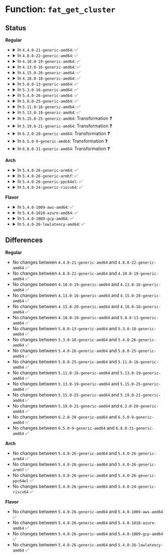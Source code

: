 # Function: <code>fat_get_cluster</code>

## Status
<b>Regular</b>
<ul>
<li>
<details>
<summary>In <code>4.4.0-21-generic-amd64</code>: ✅</summary>

```c
int fat_get_cluster(struct inode * inode, int cluster, int * fclus, int * dclus)
```

```json
{
  "name": "fat_get_cluster",
  "collision_type": "Unique Global",
  "inline_type": "No",
  "funcs": [
    {
      "addr": 18446744071581947264,
      "name": "fat_get_cluster",
      "external": true,
      "loc": "fs/fat/cache.c:224",
      "file": "fs/fat/cache.c",
      "inline": "seen, unknown",
      "caller_inline": [],
      "caller_func": [
        "fs/fat/cache.c:fat_bmap",
        "fs/fat/file.c:fat_truncate_blocks",
        "fs/fat/inode.c:fat_calc_dir_size",
        "fs/fat/misc.c:fat_chain_add"
      ]
    }
  ],
  "symbols": [
    {
      "addr": 18446744071581947264,
      "name": "fat_get_cluster",
      "section": ".text",
      "bind": "STB_GLOBAL",
      "size": 821
    }
  ]
}
```
</details>
</li>
<li>
<details>
<summary>In <code>4.8.0-22-generic-amd64</code>: ✅</summary>

```c
int fat_get_cluster(struct inode * inode, int cluster, int * fclus, int * dclus)
```

```json
{
  "name": "fat_get_cluster",
  "collision_type": "Unique Global",
  "inline_type": "No",
  "funcs": [
    {
      "addr": 18446744071582158752,
      "name": "fat_get_cluster",
      "external": true,
      "loc": "fs/fat/cache.c:224",
      "file": "fs/fat/cache.c",
      "inline": "seen, unknown",
      "caller_inline": [],
      "caller_func": [
        "fs/fat/cache.c:fat_get_mapped_cluster",
        "fs/fat/file.c:fat_truncate_blocks",
        "fs/fat/inode.c:fat_calc_dir_size",
        "fs/fat/misc.c:fat_chain_add"
      ]
    }
  ],
  "symbols": [
    {
      "addr": 18446744071582158752,
      "name": "fat_get_cluster",
      "section": ".text",
      "bind": "STB_GLOBAL",
      "size": 819
    }
  ]
}
```
</details>
</li>
<li>
<details>
<summary>In <code>4.10.0-19-generic-amd64</code>: ✅</summary>

```c
int fat_get_cluster(struct inode * inode, int cluster, int * fclus, int * dclus)
```

```json
{
  "name": "fat_get_cluster",
  "collision_type": "Unique Global",
  "inline_type": "No",
  "funcs": [
    {
      "addr": 18446744071582248160,
      "name": "fat_get_cluster",
      "external": true,
      "loc": "fs/fat/cache.c:224",
      "file": "fs/fat/cache.c",
      "inline": "seen, unknown",
      "caller_inline": [],
      "caller_func": [
        "fs/fat/cache.c:fat_get_mapped_cluster",
        "fs/fat/file.c:fat_truncate_blocks",
        "fs/fat/inode.c:fat_calc_dir_size",
        "fs/fat/misc.c:fat_chain_add"
      ]
    }
  ],
  "symbols": [
    {
      "addr": 18446744071582248160,
      "name": "fat_get_cluster",
      "section": ".text",
      "bind": "STB_GLOBAL",
      "size": 819
    }
  ]
}
```
</details>
</li>
<li>
<details>
<summary>In <code>4.13.0-16-generic-amd64</code>: ✅</summary>

```c
int fat_get_cluster(struct inode * inode, int cluster, int * fclus, int * dclus)
```

```json
{
  "name": "fat_get_cluster",
  "collision_type": "Unique Global",
  "inline_type": "No",
  "funcs": [
    {
      "addr": 18446744071582333088,
      "name": "fat_get_cluster",
      "external": true,
      "loc": "fs/fat/cache.c:224",
      "file": "fs/fat/cache.c",
      "inline": "seen, unknown",
      "caller_inline": [],
      "caller_func": [
        "fs/fat/cache.c:fat_get_mapped_cluster",
        "fs/fat/file.c:fat_truncate_blocks",
        "fs/fat/inode.c:fat_calc_dir_size",
        "fs/fat/misc.c:fat_chain_add"
      ]
    }
  ],
  "symbols": [
    {
      "addr": 18446744071582333088,
      "name": "fat_get_cluster",
      "section": ".text",
      "bind": "STB_GLOBAL",
      "size": 783
    }
  ]
}
```
</details>
</li>
<li>
<details>
<summary>In <code>4.15.0-20-generic-amd64</code>: ✅</summary>

```c
int fat_get_cluster(struct inode * inode, int cluster, int * fclus, int * dclus)
```

```json
{
  "name": "fat_get_cluster",
  "collision_type": "Unique Global",
  "inline_type": "No",
  "funcs": [
    {
      "addr": 18446744071582483648,
      "name": "fat_get_cluster",
      "external": true,
      "loc": "fs/fat/cache.c:225",
      "file": "fs/fat/cache.c",
      "inline": "seen, unknown",
      "caller_inline": [],
      "caller_func": [
        "fs/fat/cache.c:fat_get_mapped_cluster",
        "fs/fat/file.c:fat_truncate_blocks",
        "fs/fat/inode.c:fat_calc_dir_size",
        "fs/fat/misc.c:fat_chain_add"
      ]
    }
  ],
  "symbols": [
    {
      "addr": 18446744071582483648,
      "name": "fat_get_cluster",
      "section": ".text",
      "bind": "STB_GLOBAL",
      "size": 783
    }
  ]
}
```
</details>
</li>
<li>
<details>
<summary>In <code>4.18.0-10-generic-amd64</code>: ✅</summary>

```c
int fat_get_cluster(struct inode * inode, int cluster, int * fclus, int * dclus)
```

```json
{
  "name": "fat_get_cluster",
  "collision_type": "Unique Global",
  "inline_type": "No",
  "funcs": [
    {
      "addr": 18446744071582674768,
      "name": "fat_get_cluster",
      "external": true,
      "loc": "fs/fat/cache.c:225",
      "file": "fs/fat/cache.c",
      "inline": "seen, unknown",
      "caller_inline": [],
      "caller_func": [
        "fs/fat/cache.c:fat_get_mapped_cluster",
        "fs/fat/file.c:fat_truncate_blocks",
        "fs/fat/inode.c:fat_calc_dir_size",
        "fs/fat/misc.c:fat_chain_add"
      ]
    }
  ],
  "symbols": [
    {
      "addr": 18446744071582674768,
      "name": "fat_get_cluster",
      "section": ".text",
      "bind": "STB_GLOBAL",
      "size": 903
    }
  ]
}
```
</details>
</li>
<li>
<details>
<summary>In <code>5.0.0-13-generic-amd64</code>: ✅</summary>

```c
int fat_get_cluster(struct inode * inode, int cluster, int * fclus, int * dclus)
```

```json
{
  "name": "fat_get_cluster",
  "collision_type": "Unique Global",
  "inline_type": "No",
  "funcs": [
    {
      "addr": 18446744071582776640,
      "name": "fat_get_cluster",
      "external": true,
      "loc": "fs/fat/cache.c:225",
      "file": "fs/fat/cache.c",
      "inline": "seen, unknown",
      "caller_inline": [],
      "caller_func": [
        "fs/fat/cache.c:fat_get_mapped_cluster",
        "fs/fat/file.c:fat_truncate_blocks",
        "fs/fat/inode.c:fat_calc_dir_size",
        "fs/fat/misc.c:fat_chain_add"
      ]
    }
  ],
  "symbols": [
    {
      "addr": 18446744071582776640,
      "name": "fat_get_cluster",
      "section": ".text",
      "bind": "STB_GLOBAL",
      "size": 903
    }
  ]
}
```
</details>
</li>
<li>
<details>
<summary>In <code>5.3.0-18-generic-amd64</code>: ✅</summary>

```c
int fat_get_cluster(struct inode * inode, int cluster, int * fclus, int * dclus)
```

```json
{
  "name": "fat_get_cluster",
  "collision_type": "Unique Global",
  "inline_type": "No",
  "funcs": [
    {
      "addr": 18446744071582950720,
      "name": "fat_get_cluster",
      "external": true,
      "loc": "fs/fat/cache.c:225",
      "file": "fs/fat/cache.c",
      "inline": "seen, unknown",
      "caller_inline": [],
      "caller_func": [
        "fs/fat/cache.c:fat_get_mapped_cluster",
        "fs/fat/file.c:fat_truncate_blocks",
        "fs/fat/inode.c:fat_calc_dir_size",
        "fs/fat/misc.c:fat_chain_add"
      ]
    }
  ],
  "symbols": [
    {
      "addr": 18446744071582950720,
      "name": "fat_get_cluster",
      "section": ".text",
      "bind": "STB_GLOBAL",
      "size": 926
    }
  ]
}
```
</details>
</li>
<li>
<details>
<summary>In <code>5.4.0-26-generic-amd64</code>: ✅</summary>

```c
int fat_get_cluster(struct inode * inode, int cluster, int * fclus, int * dclus)
```

```json
{
  "name": "fat_get_cluster",
  "collision_type": "Unique Global",
  "inline_type": "No",
  "funcs": [
    {
      "addr": 18446744071583057376,
      "name": "fat_get_cluster",
      "external": true,
      "loc": "fs/fat/cache.c:225",
      "file": "fs/fat/cache.c",
      "inline": "seen, unknown",
      "caller_inline": [],
      "caller_func": [
        "fs/fat/cache.c:fat_get_mapped_cluster",
        "fs/fat/file.c:fat_truncate_blocks",
        "fs/fat/inode.c:fat_calc_dir_size",
        "fs/fat/misc.c:fat_chain_add"
      ]
    }
  ],
  "symbols": [
    {
      "addr": 18446744071583057376,
      "name": "fat_get_cluster",
      "section": ".text",
      "bind": "STB_GLOBAL",
      "size": 926
    }
  ]
}
```
</details>
</li>
<li>
<details>
<summary>In <code>5.8.0-25-generic-amd64</code>: ✅</summary>

```c
int fat_get_cluster(struct inode * inode, int cluster, int * fclus, int * dclus)
```

```json
{
  "name": "fat_get_cluster",
  "collision_type": "Unique Global",
  "inline_type": "No",
  "funcs": [
    {
      "addr": 18446744071583376688,
      "name": "fat_get_cluster",
      "external": true,
      "loc": "fs/fat/cache.c:225",
      "file": "fs/fat/cache.c",
      "inline": "seen, unknown",
      "caller_inline": [],
      "caller_func": [
        "fs/fat/cache.c:fat_get_mapped_cluster",
        "fs/fat/inode.c:fat_read_root",
        "fs/fat/inode.c:fat_fill_inode",
        "fs/fat/misc.c:fat_chain_add"
      ]
    }
  ],
  "symbols": [
    {
      "addr": 18446744071583376688,
      "name": "fat_get_cluster",
      "section": ".text",
      "bind": "STB_GLOBAL",
      "size": 721
    }
  ]
}
```
</details>
</li>
<li>
<details>
<summary>In <code>5.11.0-16-generic-amd64</code>: ✅</summary>

```c
int fat_get_cluster(struct inode * inode, int cluster, int * fclus, int * dclus)
```

```json
{
  "name": "fat_get_cluster",
  "collision_type": "Unique Global",
  "inline_type": "No",
  "funcs": [
    {
      "addr": 18446744071583492624,
      "name": "fat_get_cluster",
      "external": true,
      "loc": "fs/fat/cache.c:225",
      "file": "fs/fat/cache.c",
      "inline": "seen, unknown",
      "caller_inline": [],
      "caller_func": [
        "fs/fat/cache.c:fat_get_mapped_cluster",
        "fs/fat/inode.c:fat_read_root",
        "fs/fat/inode.c:fat_fill_inode",
        "fs/fat/misc.c:fat_chain_add"
      ]
    }
  ],
  "symbols": [
    {
      "addr": 18446744071583492624,
      "name": "fat_get_cluster",
      "section": ".text",
      "bind": "STB_GLOBAL",
      "size": 721
    }
  ]
}
```
</details>
</li>
<li>
<details>
<summary>In <code>5.13.0-19-generic-amd64</code>: ✅</summary>

```c
int fat_get_cluster(struct inode * inode, int cluster, int * fclus, int * dclus)
```

```json
{
  "name": "fat_get_cluster",
  "collision_type": "Unique Global",
  "inline_type": "No",
  "funcs": [
    {
      "addr": 18446744071583514432,
      "name": "fat_get_cluster",
      "external": true,
      "loc": "fs/fat/cache.c:225",
      "file": "fs/fat/cache.c",
      "inline": "seen, unknown",
      "caller_inline": [],
      "caller_func": [
        "fs/fat/cache.c:fat_get_mapped_cluster",
        "fs/fat/inode.c:fat_read_root",
        "fs/fat/inode.c:fat_fill_inode",
        "fs/fat/misc.c:fat_chain_add"
      ]
    }
  ],
  "symbols": [
    {
      "addr": 18446744071583514432,
      "name": "fat_get_cluster",
      "section": ".text",
      "bind": "STB_GLOBAL",
      "size": 923
    }
  ]
}
```
</details>
</li>
<li>
<details>
<summary>In <code>5.15.0-25-generic-amd64</code>: Transformation ❓</summary>

```c
int fat_get_cluster(struct inode * inode, int cluster, int * fclus, int * dclus)
```

```json
{
  "name": "fat_get_cluster",
  "collision_type": "Unique Global",
  "inline_type": "No",
  "funcs": [
    {
      "addr": 0,
      "name": "fat_get_cluster",
      "external": true,
      "loc": "fs/fat/cache.c:225",
      "file": "fs/fat/cache.c",
      "inline": "seen, unknown",
      "caller_inline": [],
      "caller_func": [
        "fs/fat/cache.c:fat_get_mapped_cluster",
        "fs/fat/misc.c:fat_chain_add"
      ]
    }
  ],
  "symbols": [
    {
      "addr": 18446744071592278008,
      "name": "fat_get_cluster.cold",
      "section": ".text",
      "bind": "STB_LOCAL",
      "size": 51
    },
    {
      "addr": 18446744071583869920,
      "name": "fat_get_cluster",
      "section": ".text",
      "bind": "STB_GLOBAL",
      "size": 940
    }
  ]
}
```
</details>
</li>
<li>
<details>
<summary>In <code>5.19.0-21-generic-amd64</code>: Transformation ❓</summary>

```c
int fat_get_cluster(struct inode * inode, int cluster, int * fclus, int * dclus)
```

```json
{
  "name": "fat_get_cluster",
  "collision_type": "Unique Global",
  "inline_type": "No",
  "funcs": [
    {
      "addr": 0,
      "name": "fat_get_cluster",
      "external": true,
      "loc": "fs/fat/cache.c:225",
      "file": "fs/fat/cache.c",
      "inline": "seen, unknown",
      "caller_inline": [],
      "caller_func": [
        "fs/fat/cache.c:fat_get_mapped_cluster",
        "fs/fat/misc.c:fat_chain_add"
      ]
    }
  ],
  "symbols": [
    {
      "addr": 18446744071594060238,
      "name": "fat_get_cluster.cold",
      "section": ".text",
      "bind": "STB_LOCAL",
      "size": 53
    },
    {
      "addr": 18446744071584443328,
      "name": "fat_get_cluster",
      "section": ".text",
      "bind": "STB_GLOBAL",
      "size": 1098
    }
  ]
}
```
</details>
</li>
<li>
<details>
<summary>In <code>6.2.0-20-generic-amd64</code>: Transformation ❓</summary>

```c
int fat_get_cluster(struct inode * inode, int cluster, int * fclus, int * dclus)
```

```json
{
  "name": "fat_get_cluster",
  "collision_type": "Unique Global",
  "inline_type": "No",
  "funcs": [
    {
      "addr": 0,
      "name": "fat_get_cluster",
      "external": true,
      "loc": "fs/fat/cache.c:225",
      "file": "fs/fat/cache.c",
      "inline": "seen, unknown",
      "caller_inline": [],
      "caller_func": [
        "fs/fat/cache.c:fat_get_mapped_cluster",
        "fs/fat/misc.c:fat_chain_add"
      ]
    }
  ],
  "symbols": [
    {
      "addr": 18446744071596088500,
      "name": "fat_get_cluster.cold",
      "section": ".text",
      "bind": "STB_LOCAL",
      "size": 42
    },
    {
      "addr": 18446744071585105792,
      "name": "fat_get_cluster",
      "section": ".text",
      "bind": "STB_GLOBAL",
      "size": 1037
    }
  ]
}
```
</details>
</li>
<li>
<details>
<summary>In <code>6.5.0-9-generic-amd64</code>: Transformation ❓</summary>

```c
int fat_get_cluster(struct inode * inode, int cluster, int * fclus, int * dclus)
```

```json
{
  "name": "fat_get_cluster",
  "collision_type": "Unique Global",
  "inline_type": "No",
  "funcs": [
    {
      "addr": 0,
      "name": "fat_get_cluster",
      "external": true,
      "loc": "fs/fat/cache.c:225",
      "file": "fs/fat/cache.c",
      "inline": "seen, unknown",
      "caller_inline": [],
      "caller_func": [
        "fs/fat/cache.c:fat_get_mapped_cluster",
        "fs/fat/misc.c:fat_chain_add"
      ]
    }
  ],
  "symbols": [
    {
      "addr": 18446744071596611913,
      "name": "fat_get_cluster.cold",
      "section": ".text",
      "bind": "STB_LOCAL",
      "size": 42
    },
    {
      "addr": 18446744071585335040,
      "name": "fat_get_cluster",
      "section": ".text",
      "bind": "STB_GLOBAL",
      "size": 1037
    }
  ]
}
```
</details>
</li>
<li>
<details>
<summary>In <code>6.8.0-31-generic-amd64</code>: Transformation ❓</summary>

```c
int fat_get_cluster(struct inode * inode, int cluster, int * fclus, int * dclus)
```

```json
{
  "name": "fat_get_cluster",
  "collision_type": "Unique Global",
  "inline_type": "No",
  "funcs": [
    {
      "addr": 0,
      "name": "fat_get_cluster",
      "external": true,
      "loc": "fs/fat/cache.c:225",
      "file": "fs/fat/cache.c",
      "inline": "seen, unknown",
      "caller_inline": [],
      "caller_func": [
        "fs/fat/cache.c:fat_get_mapped_cluster",
        "fs/fat/misc.c:fat_chain_add"
      ]
    }
  ],
  "symbols": [
    {
      "addr": 18446744071597517867,
      "name": "fat_get_cluster.cold",
      "section": ".text",
      "bind": "STB_LOCAL",
      "size": 42
    },
    {
      "addr": 18446744071585569712,
      "name": "fat_get_cluster",
      "section": ".text",
      "bind": "STB_GLOBAL",
      "size": 1037
    }
  ]
}
```
</details>
</li>
</ul>
<b>Arch</b>
<ul>
<li>
<details>
<summary>In <code>5.4.0-26-generic-arm64</code>: ✅</summary>

```c
int fat_get_cluster(struct inode * inode, int cluster, int * fclus, int * dclus)
```

```json
{
  "name": "fat_get_cluster",
  "collision_type": "Unique Global",
  "inline_type": "No",
  "funcs": [
    {
      "addr": 18446603336494756272,
      "name": "fat_get_cluster",
      "external": true,
      "loc": "fs/fat/cache.c:225",
      "file": "fs/fat/cache.c",
      "inline": "seen, unknown",
      "caller_inline": [],
      "caller_func": [
        "fs/fat/cache.c:fat_get_mapped_cluster",
        "fs/fat/file.c:fat_truncate_blocks",
        "fs/fat/inode.c:fat_calc_dir_size",
        "fs/fat/misc.c:fat_chain_add"
      ]
    }
  ],
  "symbols": [
    {
      "addr": 18446603336494756272,
      "name": "fat_get_cluster",
      "section": ".text",
      "bind": "STB_GLOBAL",
      "size": 944
    }
  ]
}
```
</details>
</li>
<li>
<details>
<summary>In <code>5.4.0-26-generic-armhf</code>: ✅</summary>

```c
int fat_get_cluster(struct inode * inode, int cluster, int * fclus, int * dclus)
```

```json
{
  "name": "fat_get_cluster",
  "collision_type": "Unique Global",
  "inline_type": "No",
  "funcs": [
    {
      "addr": 3228181204,
      "name": "fat_get_cluster",
      "external": true,
      "loc": "fs/fat/cache.c:225",
      "file": "fs/fat/cache.c",
      "inline": "seen, unknown",
      "caller_inline": [],
      "caller_func": [
        "fs/fat/cache.c:fat_get_mapped_cluster",
        "fs/fat/file.c:fat_truncate_blocks",
        "fs/fat/inode.c:fat_calc_dir_size",
        "fs/fat/misc.c:fat_chain_add"
      ]
    }
  ],
  "symbols": [
    {
      "addr": 3228181204,
      "name": "fat_get_cluster",
      "section": ".text",
      "bind": "STB_GLOBAL",
      "size": 996
    }
  ]
}
```
</details>
</li>
<li>
<details>
<summary>In <code>5.4.0-26-generic-ppc64el</code>: ✅</summary>

```c
int fat_get_cluster(struct inode * inode, int cluster, int * fclus, int * dclus)
```

```json
{
  "name": "fat_get_cluster",
  "collision_type": "Unique Global",
  "inline_type": "No",
  "funcs": [
    {
      "addr": 13835058055288586928,
      "name": "fat_get_cluster",
      "external": true,
      "loc": "fs/fat/cache.c:225",
      "file": "fs/fat/cache.c",
      "inline": "seen, unknown",
      "caller_inline": [],
      "caller_func": [
        "fs/fat/cache.c:fat_get_mapped_cluster",
        "fs/fat/file.c:fat_truncate_blocks",
        "fs/fat/inode.c:fat_calc_dir_size",
        "fs/fat/misc.c:fat_chain_add"
      ]
    }
  ],
  "symbols": [
    {
      "addr": 13835058055288586928,
      "name": "fat_get_cluster",
      "section": ".text",
      "bind": "STB_GLOBAL",
      "size": 1216
    }
  ]
}
```
</details>
</li>
<li>
<details>
<summary>In <code>5.4.0-24-generic-riscv64</code>: ✅</summary>

```c
int fat_get_cluster(struct inode * inode, int cluster, int * fclus, int * dclus)
```

```json
{
  "name": "fat_get_cluster",
  "collision_type": "Unique Global",
  "inline_type": "No",
  "funcs": [
    {
      "addr": 18446743936274098688,
      "name": "fat_get_cluster",
      "external": true,
      "loc": "fs/fat/cache.c:225",
      "file": "fs/fat/cache.c",
      "inline": "seen, unknown",
      "caller_inline": [],
      "caller_func": [
        "fs/fat/cache.c:fat_get_mapped_cluster",
        "fs/fat/file.c:fat_truncate_blocks",
        "fs/fat/inode.c:fat_calc_dir_size",
        "fs/fat/misc.c:fat_chain_add"
      ]
    }
  ],
  "symbols": [
    {
      "addr": 18446743936274098688,
      "name": "fat_get_cluster",
      "section": ".text",
      "bind": "STB_GLOBAL",
      "size": 766
    }
  ]
}
```
</details>
</li>
</ul>
<b>Flavor</b>
<ul>
<li>
<details>
<summary>In <code>5.4.0-1009-aws-amd64</code>: ✅</summary>

```c
int fat_get_cluster(struct inode * inode, int cluster, int * fclus, int * dclus)
```

```json
{
  "name": "fat_get_cluster",
  "collision_type": "Unique Global",
  "inline_type": "No",
  "funcs": [
    {
      "addr": 18446744071583026112,
      "name": "fat_get_cluster",
      "external": true,
      "loc": "fs/fat/cache.c:225",
      "file": "fs/fat/cache.c",
      "inline": "seen, unknown",
      "caller_inline": [],
      "caller_func": [
        "fs/fat/cache.c:fat_get_mapped_cluster",
        "fs/fat/file.c:fat_truncate_blocks",
        "fs/fat/inode.c:fat_calc_dir_size",
        "fs/fat/misc.c:fat_chain_add"
      ]
    }
  ],
  "symbols": [
    {
      "addr": 18446744071583026112,
      "name": "fat_get_cluster",
      "section": ".text",
      "bind": "STB_GLOBAL",
      "size": 926
    }
  ]
}
```
</details>
</li>
<li>
<details>
<summary>In <code>5.4.0-1010-azure-amd64</code>: ✅</summary>

```c
int fat_get_cluster(struct inode * inode, int cluster, int * fclus, int * dclus)
```

```json
{
  "name": "fat_get_cluster",
  "collision_type": "Unique Global",
  "inline_type": "No",
  "funcs": [
    {
      "addr": 18446744071582963264,
      "name": "fat_get_cluster",
      "external": true,
      "loc": "fs/fat/cache.c:225",
      "file": "fs/fat/cache.c",
      "inline": "seen, unknown",
      "caller_inline": [],
      "caller_func": [
        "fs/fat/cache.c:fat_get_mapped_cluster",
        "fs/fat/file.c:fat_truncate_blocks",
        "fs/fat/inode.c:fat_calc_dir_size",
        "fs/fat/misc.c:fat_chain_add"
      ]
    }
  ],
  "symbols": [
    {
      "addr": 18446744071582963264,
      "name": "fat_get_cluster",
      "section": ".text",
      "bind": "STB_GLOBAL",
      "size": 926
    }
  ]
}
```
</details>
</li>
<li>
<details>
<summary>In <code>5.4.0-1009-gcp-amd64</code>: ✅</summary>

```c
int fat_get_cluster(struct inode * inode, int cluster, int * fclus, int * dclus)
```

```json
{
  "name": "fat_get_cluster",
  "collision_type": "Unique Global",
  "inline_type": "No",
  "funcs": [
    {
      "addr": 18446744071583014720,
      "name": "fat_get_cluster",
      "external": true,
      "loc": "fs/fat/cache.c:225",
      "file": "fs/fat/cache.c",
      "inline": "seen, unknown",
      "caller_inline": [],
      "caller_func": [
        "fs/fat/cache.c:fat_get_mapped_cluster",
        "fs/fat/file.c:fat_truncate_blocks",
        "fs/fat/inode.c:fat_calc_dir_size",
        "fs/fat/misc.c:fat_chain_add"
      ]
    }
  ],
  "symbols": [
    {
      "addr": 18446744071583014720,
      "name": "fat_get_cluster",
      "section": ".text",
      "bind": "STB_GLOBAL",
      "size": 926
    }
  ]
}
```
</details>
</li>
<li>
<details>
<summary>In <code>5.4.0-26-lowlatency-amd64</code>: ✅</summary>

```c
int fat_get_cluster(struct inode * inode, int cluster, int * fclus, int * dclus)
```

```json
{
  "name": "fat_get_cluster",
  "collision_type": "Unique Global",
  "inline_type": "No",
  "funcs": [
    {
      "addr": 18446744071583103872,
      "name": "fat_get_cluster",
      "external": true,
      "loc": "fs/fat/cache.c:225",
      "file": "fs/fat/cache.c",
      "inline": "seen, unknown",
      "caller_inline": [],
      "caller_func": [
        "fs/fat/cache.c:fat_get_mapped_cluster",
        "fs/fat/file.c:fat_truncate_blocks",
        "fs/fat/inode.c:fat_calc_dir_size",
        "fs/fat/misc.c:fat_chain_add"
      ]
    }
  ],
  "symbols": [
    {
      "addr": 18446744071583103872,
      "name": "fat_get_cluster",
      "section": ".text",
      "bind": "STB_GLOBAL",
      "size": 948
    }
  ]
}
```
</details>
</li>
</ul>

## Differences
<b>Regular</b>
<ul>
<li>
No changes between <code>4.4.0-21-generic-amd64</code> and <code>4.8.0-22-generic-amd64</code> ✅
</li>
<li>
No changes between <code>4.8.0-22-generic-amd64</code> and <code>4.10.0-19-generic-amd64</code> ✅
</li>
<li>
No changes between <code>4.10.0-19-generic-amd64</code> and <code>4.13.0-16-generic-amd64</code> ✅
</li>
<li>
No changes between <code>4.13.0-16-generic-amd64</code> and <code>4.15.0-20-generic-amd64</code> ✅
</li>
<li>
No changes between <code>4.15.0-20-generic-amd64</code> and <code>4.18.0-10-generic-amd64</code> ✅
</li>
<li>
No changes between <code>4.18.0-10-generic-amd64</code> and <code>5.0.0-13-generic-amd64</code> ✅
</li>
<li>
No changes between <code>5.0.0-13-generic-amd64</code> and <code>5.3.0-18-generic-amd64</code> ✅
</li>
<li>
No changes between <code>5.3.0-18-generic-amd64</code> and <code>5.4.0-26-generic-amd64</code> ✅
</li>
<li>
No changes between <code>5.4.0-26-generic-amd64</code> and <code>5.8.0-25-generic-amd64</code> ✅
</li>
<li>
No changes between <code>5.8.0-25-generic-amd64</code> and <code>5.11.0-16-generic-amd64</code> ✅
</li>
<li>
No changes between <code>5.11.0-16-generic-amd64</code> and <code>5.13.0-19-generic-amd64</code> ✅
</li>
<li>
No changes between <code>5.13.0-19-generic-amd64</code> and <code>5.15.0-25-generic-amd64</code> ✅
</li>
<li>
No changes between <code>5.15.0-25-generic-amd64</code> and <code>5.19.0-21-generic-amd64</code> ✅
</li>
<li>
No changes between <code>5.19.0-21-generic-amd64</code> and <code>6.2.0-20-generic-amd64</code> ✅
</li>
<li>
No changes between <code>6.2.0-20-generic-amd64</code> and <code>6.5.0-9-generic-amd64</code> ✅
</li>
<li>
No changes between <code>6.5.0-9-generic-amd64</code> and <code>6.8.0-31-generic-amd64</code> ✅
</li>
</ul>
<b>Arch</b>
<ul>
<li>
No changes between <code>5.4.0-26-generic-amd64</code> and <code>5.4.0-26-generic-arm64</code> ✅
</li>
<li>
No changes between <code>5.4.0-26-generic-amd64</code> and <code>5.4.0-26-generic-armhf</code> ✅
</li>
<li>
No changes between <code>5.4.0-26-generic-amd64</code> and <code>5.4.0-26-generic-ppc64el</code> ✅
</li>
<li>
No changes between <code>5.4.0-26-generic-amd64</code> and <code>5.4.0-24-generic-riscv64</code> ✅
</li>
</ul>
<b>Flavor</b>
<ul>
<li>
No changes between <code>5.4.0-26-generic-amd64</code> and <code>5.4.0-1009-aws-amd64</code> ✅
</li>
<li>
No changes between <code>5.4.0-26-generic-amd64</code> and <code>5.4.0-1010-azure-amd64</code> ✅
</li>
<li>
No changes between <code>5.4.0-26-generic-amd64</code> and <code>5.4.0-1009-gcp-amd64</code> ✅
</li>
<li>
No changes between <code>5.4.0-26-generic-amd64</code> and <code>5.4.0-26-lowlatency-amd64</code> ✅
</li>
</ul>
